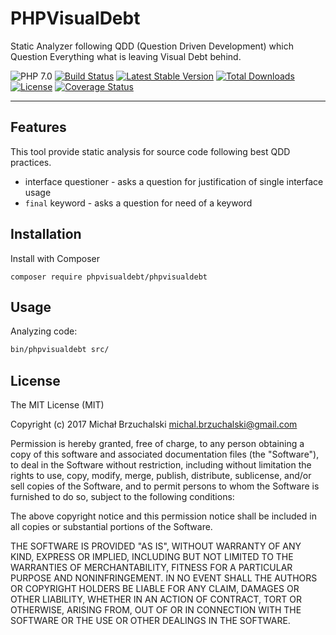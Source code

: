 # PHPVisualDebt
Static Analyzer following QDD (Question Driven Development) which
Question Everything what is leaving Visual Debt behind.

![PHP 7.0](https://img.shields.io/badge/PHP-7.0-8C9CB6.svg?style=flat)
[![Build Status](https://travis-ci.org/phpvisualdebt/phpvisualdebt.svg?branch=master)](https://travis-ci.org/phpvisualdebt/phpvisualdebt)
[![Latest Stable Version](https://poser.pugx.org/phpvisualdebt/phpvisualdebt/v/stable)](https://packagist.org/packages/phpvisualdebt/phpvisualdebt)
[![Total Downloads](https://poser.pugx.org/phpvisualdebt/phpvisualdebt/downloads)](https://packagist.org/packages/phpvisualdebt/phpvisualdebt)
[![License](https://poser.pugx.org/phpvisualdebt/phpvisualdebt/license)](https://packagist.org/packages/phpvisualdebt/phpvisualdebt)
[![Coverage Status](https://coveralls.io/repos/github/phpvisualdebt/phpvisualdebt/badge.svg?branch=master)](https://coveralls.io/github/phpvisualdebt/phpvisualdebt?branch=master)

---

## Features

This tool provide static analysis for source code following best QDD practices.

* interface questioner - asks a question for justification of single interface usage
* `final` keyword - asks a question for need of a keyword


## Installation

Install with Composer

```
composer require phpvisualdebt/phpvisualdebt
```

## Usage

Analyzing code:
```bash
bin/phpvisualdebt src/
```

## License

The MIT License (MIT)

Copyright (c) 2017 Michał Brzuchalski <michal.brzuchalski@gmail.com>

Permission is hereby granted, free of charge, to any person obtaining a copy
of this software and associated documentation files (the "Software"), to deal
in the Software without restriction, including without limitation the rights
to use, copy, modify, merge, publish, distribute, sublicense, and/or sell
copies of the Software, and to permit persons to whom the Software is
furnished to do so, subject to the following conditions:

The above copyright notice and this permission notice shall be included in
all copies or substantial portions of the Software.

THE SOFTWARE IS PROVIDED "AS IS", WITHOUT WARRANTY OF ANY KIND, EXPRESS OR
IMPLIED, INCLUDING BUT NOT LIMITED TO THE WARRANTIES OF MERCHANTABILITY,
FITNESS FOR A PARTICULAR PURPOSE AND NONINFRINGEMENT. IN NO EVENT SHALL THE
AUTHORS OR COPYRIGHT HOLDERS BE LIABLE FOR ANY CLAIM, DAMAGES OR OTHER
LIABILITY, WHETHER IN AN ACTION OF CONTRACT, TORT OR OTHERWISE, ARISING FROM,
OUT OF OR IN CONNECTION WITH THE SOFTWARE OR THE USE OR OTHER DEALINGS IN
THE SOFTWARE.